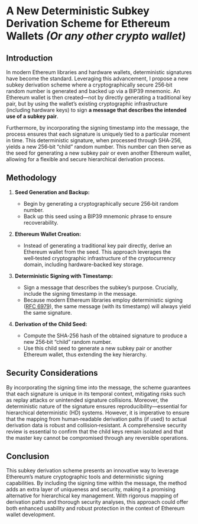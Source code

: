 # A New Deterministic Subkey Derivation Scheme for Ethereum Wallets *(Or any other crypto wallet)*

## Introduction  
In modern Ethereum libraries and hardware wallets, deterministic signatures have become the standard. Leveraging this advancement, I propose a new subkey derivation scheme where a cryptographically secure 256‑bit random number is generated and backed up via a BIP39 mnemonic. An Ethereum wallet is then created—not by directly generating a traditional key pair, but by using the wallet’s existing cryptographic infrastructure (including hardware keys) to sign **a message that describes the intended use of a subkey pair**.

Furthermore, by incorporating the signing timestamp into the message, the process ensures that each signature is uniquely tied to a particular moment in time. This deterministic signature, when processed through SHA‑256, yields a new 256‑bit “child” random number. This number can then serve as the seed for generating a new subkey pair or even another Ethereum wallet, allowing for a flexible and secure hierarchical derivation process.

## Methodology  
1. **Seed Generation and Backup:**  
   - Begin by generating a cryptographically secure 256‑bit random number.  
   - Back up this seed using a BIP39 mnemonic phrase to ensure recoverability.  

2. **Ethereum Wallet Creation:**  
   - Instead of generating a traditional key pair directly, derive an Ethereum wallet from the seed. This approach leverages the well‑tested cryptographic infrastructure of the cryptocurrency domain, including hardware-backed key storage.  

3. **Deterministic Signing with Timestamp:**  
   - Sign a message that describes the subkey’s purpose. Crucially, include the signing timestamp in the message.  
   - Because modern Ethereum libraries employ deterministic signing ([RFC 6979](https://datatracker.ietf.org/doc/html/rfc6979)), the same message (with its timestamp) will always yield the same signature.  

4. **Derivation of the Child Seed:**  
   - Compute the SHA‑256 hash of the obtained signature to produce a new 256‑bit “child” random number.  
   - Use this child seed to generate a new subkey pair or another Ethereum wallet, thus extending the key hierarchy.  

## Security Considerations  
By incorporating the signing time into the message, the scheme guarantees that each signature is unique in its temporal context, mitigating risks such as replay attacks or unintended signature collisions. Moreover, the deterministic nature of the signature ensures reproducibility—essential for hierarchical deterministic (HD) systems. However, it is imperative to ensure that the mapping from human‑readable derivation paths (if used) to actual derivation data is robust and collision‑resistant. A comprehensive security review is essential to confirm that the child keys remain isolated and that the master key cannot be compromised through any reversible operations.

## Conclusion  
This subkey derivation scheme presents an innovative way to leverage Ethereum’s mature cryptographic tools and deterministic signing capabilities. By including the signing time within the message, the method adds an extra layer of uniqueness and security, making it a promising alternative for hierarchical key management. With rigorous mapping of derivation paths and thorough security analyses, this approach could offer both enhanced usability and robust protection in the context of Ethereum wallet development.
